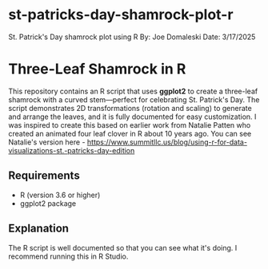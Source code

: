 # st-patricks-day-shamrock-plot-r
St. Patrick's Day shamrock plot using R
By: Joe Domaleski
Date: 3/17/2025

# Three-Leaf Shamrock in R

This repository contains an R script that uses **ggplot2** to create a three-leaf shamrock with a curved stem—perfect for celebrating St. Patrick's Day. The script demonstrates 2D transformations (rotation and scaling) to generate and arrange the leaves, and it is fully documented for easy customization. I was inspired to create this based on earlier work from Natalie Patten who created an animated four leaf clover in R about 10 years ago. You can see Natalie's version here - https://www.summitllc.us/blog/using-r-for-data-visualizations-st.-patricks-day-edition

## Requirements

- R (version 3.6 or higher)
- ggplot2 package

## Explanation

The R script is well documented so that you can see what it's doing. I recommend running this in R Studio.


